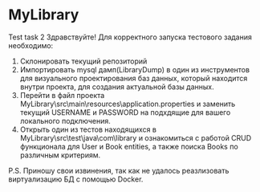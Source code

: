 # MyLibrary
Test task 2
Здравствуйте!
Для корректного запуска тестового задания необходимо:
1. Склонировать текущий репозиторий
2. Импортировать mysql дамп(LibraryDump) в один из инструментов для визуального проектирования баз данных, который находится внутри проекта, для создания актуальной базы данных.
3. Перейти в файл проекта MyLibrary\src\main\resources\application.properties и заменить текущий USERNAME и PASSWORD на подхдящие для вашего локального подключения.
4. Открыть один из тестов находящихся в MyLibrary\src\test\java\com\library и ознакомиться с работой CRUD функционала для User и Book entities, а также поиска Books по различным критериям.

P.S. Приношу свои извинения, так как не удалось реазлизовать виртуализацию БД с помощью Docker.
